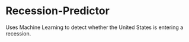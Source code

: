 # Recession-Predictor
Uses Machine Learning to detect whether the United States is entering a recession.
